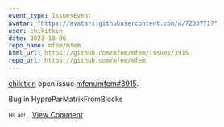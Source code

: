 ```yaml
---
event_type: IssuesEvent
avatar: "https://avatars.githubusercontent.com/u/7203771?"
user: chikitkin
date: 2023-10-06
repo_name: mfem/mfem
html_url: https://github.com/mfem/mfem/issues/3915
repo_url: https://github.com/mfem/mfem
---
```


<a href='https://github.com/chikitkin' target='_blank'>chikitkin</a> open issue <a href='https://github.com/mfem/mfem/issues/3915' target='_blank'>mfem/mfem#3915</a>.

<p>Bug in HypreParMatrixFromBlocks</p><small>Hi, all!...</small><a href='https://github.com/mfem/mfem/issues/3915' target='_blank'>View Comment</a>